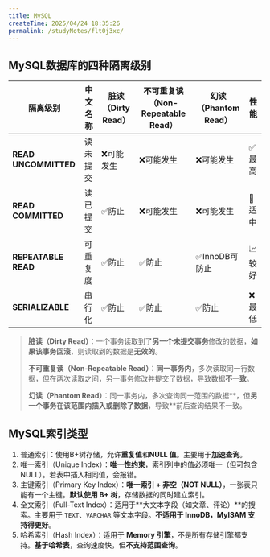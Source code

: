 ```yaml
---
title: MySQL
createTime: 2025/04/24 18:35:26
permalink: /studyNotes/flt0j3xc/
---
```

## MySQL数据库的四种隔离级别

| **隔离级别**         | **中文名称** | **脏读（Dirty Read）** | **不可重复读（Non-Repeatable Read）** | **幻读（Phantom Read）** | **性能** |
| -------------------- | ------------ | ---------------------- | ------------------------------------- | ------------------------ | -------- |
| **READ UNCOMMITTED** | 读未提交     | ❌可能发生              | ❌可能发生                             | ❌可能发生                | ✅最高    |
| **READ COMMITTED**   | 读已提交     | ✅防止                  | ❌可能发生                             | ❌可能发生                | 🔄适中    |
| **REPEATABLE READ**  | 可重复度     | ✅防止                  | ✅防止                                 | ✅InnoDB可防止            | 📈较好    |
| **SERIALIZABLE**     | 串行化       | ✅防止                  | ✅防止                                 | ✅防止                    | ❌最低    |

> **脏读（Dirty Read）**：一个事务读取到了**另一个未提交事务**修改的数据，**如果该事务回滚**，则读取到的数据是**无效的**。
>
> **不可重复读（Non-Repeatable Read）**：**同一事务内**，多次读取同一行数据，但在两次读取之间，另一事务修改并提交了数据，导致数据**不一致**。
>
> **幻读（Phantom Read）**：同一事务内，多次查询同一范围的数据**，但**另一个事务在该范围内插入或删除了数据**，导致**前后查询结果不一致。

## MySQL索引类型

1. 普通索引：使用B+树存储，允许**重复值**和**NULL 值**。主要用于**加速查询**。
2. 唯一索引（Unique Index）：**唯一性约束**，索引列中的值必须唯一（但可包含 NULL）。若表中插入相同值，会报错。
3. 主键索引（Primary Key Index）：**唯一索引 + 非空（NOT NULL）**，一张表只能有一个主键。**默认使用 B+ 树**，存储数据的同时建立索引。
4. 全文索引（Full-Text Index）：适用于**大文本字段（如文章、评论）**的搜索。主要用于 `TEXT`、`VARCHAR` 等文本字段。**不适用于 InnoDB，MyISAM 支持得更好**。
5. 哈希索引（Hash Index）：适用于 **Memory 引擎**，不是所有存储引擎都支持。**基于哈希表**，查询速度快，但**不支持范围查询**。